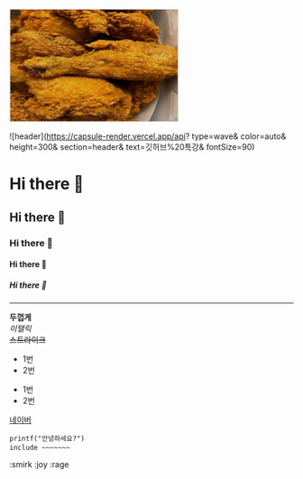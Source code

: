 <img src = 'images/001.png' width=300 height = 200> </img>

![header](https://capsule-render.vercel.app/api?
type=wave&
color=auto&
height=300&
section=header&
text=깃허브%20특강&
fontSize=90)

# Hi there 👋
## Hi there 👋
### Hi there 👋
#### Hi there 👋
##### Hi there 👋

---
**두껍게** <br>
*이탤릭* <br>
~~스트라이크~~ <br>

* 1번
* 2번
- 1번
- 2번

[네이버](https://www.naver.com)
```
printf("안녕하세요?")
include ~~~~~~~

```
:smirk
:joy
:rage
